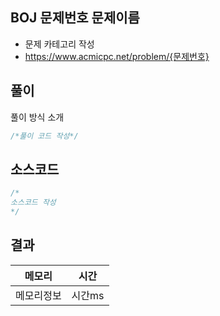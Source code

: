 ## BOJ 문제번호 문제이름
- 문제 카테고리 작성
- https://www.acmicpc.net/problem/{문제번호}



## 풀이

풀이 방식 소개

~~~java
/*풀이 코드 작성*/
~~~

## 소스코드
~~~java
/*
소스코드 작성
*/
~~~

## 결과 

| 메모리  | 시간 |
|----|----|
| 메모리정보| 시간ms|

